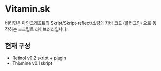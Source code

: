 # Vitamin.sk
비타민은 마인크래프트의 Skript/Skript-reflect/소량의 자바 코드 (플러그인) 으로 동작하는 스크립트 라이브러리입니다.

## 현재 구성
- Retinol v0.2 skript + plugin
- Thiamine v0.1 skript
